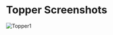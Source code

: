 # Topper Screenshots
![Topper1](https://user-images.githubusercontent.com/122632295/212468795-570c0fe6-cc36-454e-81fe-1d2ca4030f7b.png)
